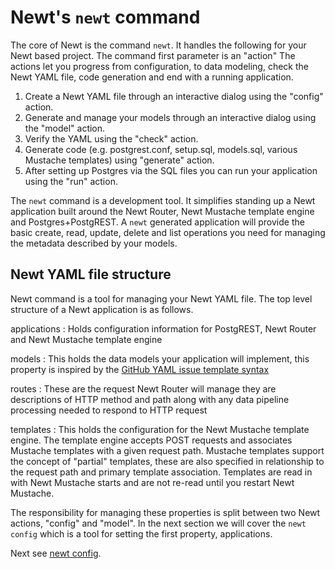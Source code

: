 
# Newt's `newt` command

The core of Newt is the command `newt`. It handles the following for your Newt based project. The command first parameter is an "action" The actions
let you progress from configuration, to data modeling, check the Newt YAML file, code generation and end with a running application.

1. Create a Newt YAML file through an interactive dialog using the "config" action.
2. Generate and manage your models through an interactive dialog using the "model" action.
3. Verify the YAML using the "check" action.
4. Generate code (e.g. postgrest.conf, setup.sql, models.sql, various Mustache templates) using "generate" action.
5. After setting up Postgres via the SQL files you can run your application using the "run" action.

The `newt` command is a development tool. It simplifies standing up a Newt application built around the Newt Router, Newt Mustache template engine and Postgres+PostgREST.  A `newt` generated application will provide the basic create, read, update, delete and list operations you need for managing the metadata described by your models.

## Newt YAML file structure

Newt command is a tool for managing your Newt YAML file. The top level structure of a Newt application is as follows.

applications
: Holds configuration information for PostgREST, Newt Router and Newt Mustache template engine

models
: This holds the data models your application will implement, this property is inspired by the [GitHub YAML issue template syntax]()

routes
: These are the request Newt Router will manage they are descriptions of HTTP method and path along with any data pipeline processing needed to respond to HTTP request

templates
: This holds the configuration for the Newt Mustache template engine. The template engine accepts POST requests and associates Mustache templates with a given request path.  Mustache templates support the concept of "partial" templates, these are also specified in relationship to the request path and primary template association. Templates are read in with Newt Mustache starts and are not re-read until you restart Newt Mustache.

The responsibility for managing these properties is split between two Newt actions, "config" and "model".  In the next section we will cover the `newt config` which is a tool for setting the first property, applications.

Next see [newt config](newt_config_explained.md).


